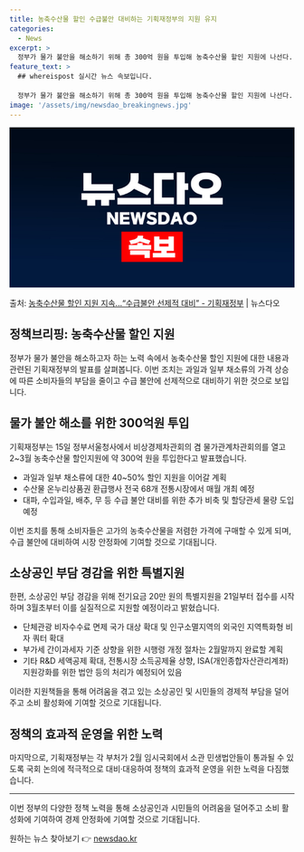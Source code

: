 ```yaml
---
title: 농축수산물 할인 수급불안 대비하는 기획재정부의 지원 유지
categories:
  - News
excerpt: >
  정부가 물가 불안을 해소하기 위해 총 300억 원을 투입해 농축수산물 할인 지원에 나선다. 기획재정부는 15…
feature_text: >
  ## whereispost 실시간 뉴스 속보입니다.

  정부가 물가 불안을 해소하기 위해 총 300억 원을 투입해 농축수산물 할인 지원에 나선다. 기획재정부는 15…
image: '/assets/img/newsdao_breakingnews.jpg'
---
```


![뉴스다오 속보](/assets/img/newsdao_breakingnews.jpg)

<p>출처: <a href="https://newsdao.kr/3160" rel="dofollow">농축수산물 할인 지원 지속…“수급불안 선제적 대비” - 기획재정부</a> | 뉴스다오</p>

<h2>정책브리핑: 농축수산물 할인 지원</h2>
<p data-ke-size="size16">정부가 물가 불안을 해소하고자 하는 노력 속에서 농축수산물 할인 지원에 대한 내용과 관련된 기획재정부의 발표를 살펴봅니다. 이번 조치는 과일과 일부 채소류의 가격 상승에 따른 소비자들의 부담을 줄이고 수급 불안에 선제적으로 대비하기 위한 것으로 보입니다.</p>

<h2 data-ke-size="size26">물가 불안 해소를 위한 300억원 투입</h2>
<p data-ke-size="size16">기획재정부는 15일 정부서울청사에서 비상경제차관회의 겸 물가관계차관회의를 열고 2~3월 농축수산물 할인지원에 약 300억 원을 투입한다고 발표했습니다.</p>
<ul>
    <li>과일과 일부 채소류에 대한 40~50% 할인 지원을 이어갈 계획</li>
    <li>수산물 온누리상품권 환급행사 전국 68개 전통시장에서 매월 개최 예정</li>
    <li>대파, 수입과일, 배추, 무 등 수급 불안 대비를 위한 추가 비축 및 할당관세 물량 도입 예정</li>
</ul>
<p data-ke-size="size16">이번 조치를 통해 소비자들은 고가의 농축수산물을 저렴한 가격에 구매할 수 있게 되며, 수급 불안에 대비하여 시장 안정화에 기여할 것으로 기대됩니다.</p>

<h2 data-ke-size="size26">소상공인 부담 경감을 위한 특별지원</h2>
<p data-ke-size="size16">한편, 소상공인 부담 경감을 위해 전기요금 20만 원의 특별지원을 21일부터 접수를 시작하며 3월초부터 이를 실질적으로 지원할 예정이라고 밝혔습니다.</p>
<ul>
    <li>단체관광 비자수수료 면제 국가 대상 확대 및 인구소멸지역의 외국인 지역특화형 비자 쿼터 확대</li>
    <li>부가세 간이과세자 기준 상향을 위한 시행령 개정 절차는 2월말까지 완료할 계획</li>
    <li>기타 R&D 세액공제 확대, 전통시장 소득공제율 상향, ISA(개인종합자산관리계좌) 지원강화를 위한 법안 등의 처리가 예정되어 있음</li>
</ul>
<p data-ke-size="size16">이러한 지원책들을 통해 어려움을 겪고 있는 소상공인 및 시민들의 경제적 부담을 덜어주고 소비 활성화에 기여할 것으로 기대됩니다.</p>

<h2 data-ke-size="size26">정책의 효과적 운영을 위한 노력</h2>
<p data-ke-size="size16">마지막으로, 기획재정부는 각 부처가 2월 임시국회에서 소관 민생법안들이 통과될 수 있도록 국회 논의에 적극적으로 대비·대응하여 정책의 효과적 운영을 위한 노력을 다짐했습니다.</p>
<hr>
<p data-ke-size="size16">이번 정부의 다양한 정책 노력을 통해 소상공인과 시민들의 어려움을 덜어주고 소비 활성화에 기여하여 경제 안정화에 기여할 것으로 기대됩니다.</p> 

원하는 뉴스 찾아보기 👉 <a href="https://newsdao.kr" rel="dofollow">newsdao.kr</a>


